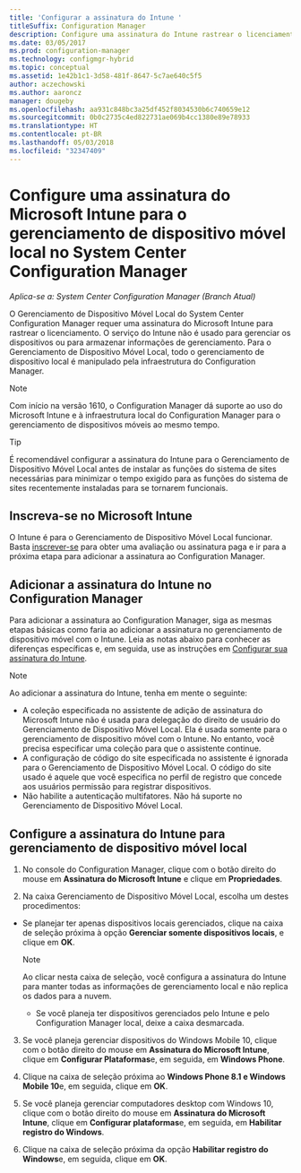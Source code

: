 ```yaml
---
title: 'Configurar a assinatura do Intune '
titleSuffix: Configuration Manager
description: Configure uma assinatura do Intune rastrear o licenciamento do Gerenciamento de Dispositivo Móvel Local no System Center Configuration Manager.
ms.date: 03/05/2017
ms.prod: configuration-manager
ms.technology: configmgr-hybrid
ms.topic: conceptual
ms.assetid: 1e42b1c1-3d58-481f-8647-5c7ae640c5f5
author: aczechowski
ms.author: aaroncz
manager: dougeby
ms.openlocfilehash: aa931c848bc3a25df452f8034530b6c740659e12
ms.sourcegitcommit: 0b0c2735c4ed822731ae069b4cc1380e89e78933
ms.translationtype: HT
ms.contentlocale: pt-BR
ms.lasthandoff: 05/03/2018
ms.locfileid: "32347409"
---
```

# <a name="set-up-a-microsoft-intune-subscription-for-on-premises-mobile-device-management-in-system-center-configuration-manager"></a>Configure uma assinatura do Microsoft Intune para o gerenciamento de dispositivo móvel local no System Center Configuration Manager

*Aplica-se a: System Center Configuration Manager (Branch Atual)*

O Gerenciamento de Dispositivo Móvel Local do System Center Configuration Manager requer uma assinatura do Microsoft Intune para rastrear o licenciamento. O serviço do Intune não é usado para gerenciar os dispositivos ou para armazenar informações de gerenciamento. Para o Gerenciamento de Dispositivo Móvel Local, todo o gerenciamento de dispositivo local é manipulado pela infraestrutura do Configuration Manager.  

> [!NOTE]  
> Com início na versão 1610, o Configuration Manager dá suporte ao uso do Microsoft Intune e à infraestrutura local do Configuration Manager para o gerenciamento de dispositivos móveis ao mesmo tempo.   

> [!TIP]  
>  É recomendável configurar a assinatura do Intune para o Gerenciamento de Dispositivo Móvel Local antes de instalar as funções do sistema de sites necessárias para minimizar o tempo exigido para as funções do sistema de sites recentemente instaladas para se tornarem funcionais.  

##  <a name="sign-up-for-microsoft-intune"></a>Inscreva-se no Microsoft Intune  
 O Intune é para o Gerenciamento de Dispositivo Móvel Local funcionar. Basta [inscrever-se](http://www.microsoft.com/en-us/server-cloud/products/microsoft-intune/) para obter uma avaliação ou assinatura paga e ir para a próxima etapa para adicionar a assinatura ao Configuration Manager.  

##  <a name="add-the-intune-subscription-to-configuration-manager"></a>Adicionar a assinatura do Intune no Configuration Manager  
 Para adicionar a assinatura ao Configuration Manager, siga as mesmas etapas básicas como faria ao adicionar a assinatura no gerenciamento de dispositivo móvel com o Intune. Leia as notas abaixo para conhecer as diferenças específicas e, em seguida, use as instruções em [Configurar sua assinatura do Intune](../deploy-use/configure-intune-subscription.md).  

> [!NOTE]  
>  Ao adicionar a assinatura do Intune, tenha em mente o seguinte:  
>   
>  -   A coleção especificada no assistente de adição de assinatura do Microsoft Intune não é usada para delegação do direito de usuário do Gerenciamento de Dispositivo Móvel Local. Ela é usada somente para o gerenciamento de dispositivo móvel com o Intune. No entanto, você precisa especificar uma coleção para que o assistente continue.  
> -   A configuração de código do site especificada no assistente é ignorada para o Gerenciamento de Dispositivo Móvel Local. O código do site usado é aquele que você especifica no perfil de registro que concede aos usuários permissão para registrar dispositivos.  
> -   Não habilite a autenticação multifatores. Não há suporte no Gerenciamento de Dispositivo Móvel Local.  

##  <a name="configure-the-intune-subscription-for-on-premises-mobile-device-management"></a>Configure a assinatura do Intune para gerenciamento de dispositivo móvel local  

1.  No console do Configuration Manager, clique com o botão direito do mouse em **Assinatura do Microsoft Intune** e clique em **Propriedades**.  

2.  Na caixa Gerenciamento de Dispositivo Móvel Local, escolha um destes procedimentos:

  - Se planejar ter apenas dispositivos locais gerenciados, clique na caixa de seleção próxima à opção **Gerenciar somente dispositivos locais**, e clique em **OK**.  

      > [!NOTE]  
      >  Ao clicar nesta caixa de seleção, você configura a assinatura do Intune para manter todas as informações de gerenciamento local e não replica os dados para a nuvem.  

    - Se você planeja ter dispositivos gerenciados pelo Intune e pelo Configuration Manager local, deixe a caixa desmarcada.

3.  Se você planeja gerenciar dispositivos do Windows Mobile 10, clique com o botão direito do mouse em **Assinatura do Microsoft Intune**, clique em **Configurar Plataformas**e, em seguida, em  **Windows Phone**.  

4.  Clique na caixa de seleção próxima ao **Windows Phone 8.1 e Windows Mobile 10**e, em seguida, clique em **OK**.  

5.  Se você planeja gerenciar computadores desktop com Windows 10, clique com o botão direito do mouse em **Assinatura do Microsoft Intune**, clique em **Configurar plataformas**e, em seguida, em **Habilitar registro do Windows**.  

6.  Clique na caixa de seleção próxima da opção **Habilitar registro do Windows**e, em seguida, clique em **OK**.  

